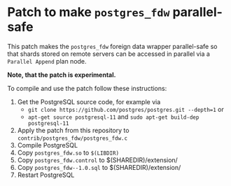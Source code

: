 # Patch to make `postgres_fdw` parallel-safe

This patch makes the `postgres_fdw` foreign data wrapper parallel-safe so that shards stored on remote servers can be accessed in parallel via a `Parallel Append` plan node.

**Note, that the patch is experimental.**

To compile and use the patch follow these instructions:

1. Get the PostgreSQL source code, for example via
    - `git clone https://github.com/postgres/postgres.git --depth=1` or
    - `apt-get source postgresql-11` and `sudo apt-get build-dep postgresql-11`
1. Apply the patch from this repository to `contrib/postgres_fdw/postgres_fdw.c`
1. Compile PostgreSQL
1. Copy `postgres_fdw.so` to `$(LIBDIR)`
1. Copy `postgres_fdw.control` to $(SHAREDIR)/extension/
1. Copy `postgres_fdw--1.0.sql` to $(SHAREDIR)/extension/
1. Restart PostgreSQL
